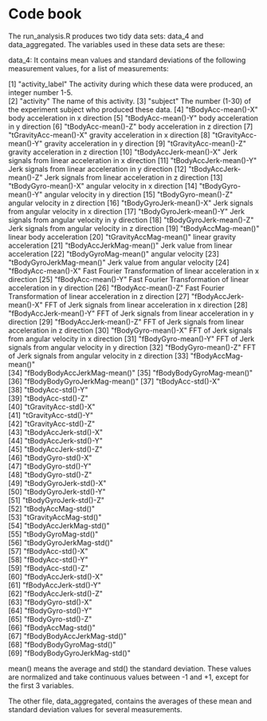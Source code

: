 Code book
=========

The run_analysis.R produces two tidy data sets: data_4 and data_aggregated.
The variables used in these data sets are these:

data_4:
It contains mean values and standard deviations of the following measurement values, for a list of measurements:

 [1] "activity_label"             The activity during which these data were produced, an integer number 1-5.     
 [2] "activity"                   The name of this activity.
 [3] "subject"                    The number (1-30) of the experiment subject who produced these data. 
 [4] "tBodyAcc-mean()-X"          body acceleration in x direction
 [5] "tBodyAcc-mean()-Y"          body acceleration in y direction
 [6] "tBodyAcc-mean()-Z"          body acceleration in z direction
 [7] "tGravityAcc-mean()-X"       gravity acceleration in x direction
 [8] "tGravityAcc-mean()-Y"       gravity acceleration in y direction
 [9] "tGravityAcc-mean()-Z"       gravity acceleration in z direction
[10] "tBodyAccJerk-mean()-X"      Jerk signals from linear acceleration in x direction
[11] "tBodyAccJerk-mean()-Y"      Jerk signals from linear acceleration in y direction
[12] "tBodyAccJerk-mean()-Z"      Jerk signals from linear acceleration in z direction
[13] "tBodyGyro-mean()-X"         angular velocity in x direction 
[14] "tBodyGyro-mean()-Y"         angular velocity in y direction
[15] "tBodyGyro-mean()-Z"         angular velocity in z direction
[16] "tBodyGyroJerk-mean()-X"     Jerk signals from angular velocity in x direction
[17] "tBodyGyroJerk-mean()-Y"     Jerk signals from angular velocity in y direction
[18] "tBodyGyroJerk-mean()-Z"     Jerk signals from angular velocity in z direction
[19] "tBodyAccMag-mean()"         linear body acceleration
[20] "tGravityAccMag-mean()"      linear gravity acceleration
[21] "tBodyAccJerkMag-mean()"     Jerk value from linear acceleration
[22] "tBodyGyroMag-mean()"        angular velocity 
[23] "tBodyGyroJerkMag-mean()"    Jerk value from angular velocity
[24] "fBodyAcc-mean()-X"          Fast Fourier Transformation of linear acceleration in x direction
[25] "fBodyAcc-mean()-Y"          Fast Fourier Transformation of linear acceleration in y direction
[26] "fBodyAcc-mean()-Z"          Fast Fourier Transformation of linear acceleration in z direction
[27] "fBodyAccJerk-mean()-X"      FFT of Jerk signals from linear acceleration in x direction
[28] "fBodyAccJerk-mean()-Y"      FFT of Jerk signals from linear acceleration in y direction
[29] "fBodyAccJerk-mean()-Z"      FFT of Jerk signals from linear acceleration in z direction 
[30] "fBodyGyro-mean()-X"         FFT of Jerk signals from angular velocity in x direction
[31] "fBodyGyro-mean()-Y"         FFT of Jerk signals from angular velocity in y direction 
[32] "fBodyGyro-mean()-Z"         FFT of Jerk signals from angular velocity in z direction
[33] "fBodyAccMag-mean()"          
[34] "fBodyBodyAccJerkMag-mean()" 
[35] "fBodyBodyGyroMag-mean()"     
[36] "fBodyBodyGyroJerkMag-mean()"
[37] "tBodyAcc-std()-X"            
[38] "tBodyAcc-std()-Y"           
[39] "tBodyAcc-std()-Z"            
[40] "tGravityAcc-std()-X"        
[41] "tGravityAcc-std()-Y"        
[42] "tGravityAcc-std()-Z"        
[43] "tBodyAccJerk-std()-X"        
[44] "tBodyAccJerk-std()-Y"       
[45] "tBodyAccJerk-std()-Z"        
[46] "tBodyGyro-std()-X"          
[47] "tBodyGyro-std()-Y"           
[48] "tBodyGyro-std()-Z"          
[49] "tBodyGyroJerk-std()-X"       
[50] "tBodyGyroJerk-std()-Y"      
[51] "tBodyGyroJerk-std()-Z"       
[52] "tBodyAccMag-std()"          
[53] "tGravityAccMag-std()"        
[54] "tBodyAccJerkMag-std()"      
[55] "tBodyGyroMag-std()"          
[56] "tBodyGyroJerkMag-std()"     
[57] "fBodyAcc-std()-X"            
[58] "fBodyAcc-std()-Y"           
[59] "fBodyAcc-std()-Z"            
[60] "fBodyAccJerk-std()-X"       
[61] "fBodyAccJerk-std()-Y"        
[62] "fBodyAccJerk-std()-Z"       
[63] "fBodyGyro-std()-X"           
[64] "fBodyGyro-std()-Y"          
[65] "fBodyGyro-std()-Z"           
[66] "fBodyAccMag-std()"          
[67] "fBodyBodyAccJerkMag-std()"   
[68] "fBodyBodyGyroMag-std()"     
[69] "fBodyBodyGyroJerkMag-std()" 

mean() means the average and std() the standard deviation.
These values are normalized and take continuous values between -1 and +1, except for the first 3 variables.


The other file, data_aggregated, contains the averages of these mean and standard deviation values for several measurements. 

